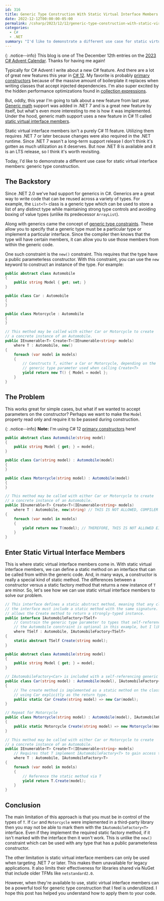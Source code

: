 ```yaml
---
id: 316
title: Generic Type Construction With Static Virtual Interface Members
date: 2022-12-12T00:00:00-05:00
permalink: /csharp/2023/12/12/generic-type-construction-with-static-virtual-interface-members
categories:
  - C#
  - .NET
summary: "I'd like to demonstrate a different use case for static virtual interface members: generic type construction."
---
```

{: .notice--info}
This blog is one of The December 12th entries on the [2023 C# Advent Calendar](https://www.csadvent.christmas/). Thanks for having me again!

Typically for C# Advent I write about a new C# feature. And there are a lot of great new features this year in
[C# 12](https://learn.microsoft.com/en-us/dotnet/csharp/whats-new/csharp-12). My favorite is probably
[primary constructors](https://learn.microsoft.com/en-us/dotnet/csharp/whats-new/csharp-12#primary-constructors) because of the
massive amount of boilerplate it replaces when writing classes that accept injected dependencies. I'm also super excited by the hidden
performance optimizations found in [collection expressions](https://learn.microsoft.com/en-us/dotnet/csharp/whats-new/csharp-12#collection-expressions).

But, oddly, this year I'm going to talk about a new feature from last year. [Generic math](https://learn.microsoft.com/en-us/dotnet/standard/generics/math)
support was added in .NET 7 and is a great new feature by itself, but what's even more interesting to me is how it was implemented.
Under the hood, generic math support uses a new feature in C# 11 called [static virtual interface members](https://learn.microsoft.com/en-us/dotnet/csharp/whats-new/tutorials/static-virtual-interface-members).

Static virtual interface members isn't a purely C# 11 feature. Utilizing them requires .NET 7 or later because changes
were also required in the .NET runtime. Since .NET 7 wasn't a long-term support release I don't think it's gotten
as much utilization as it deserves. But now .NET 8 is available and it is an LTS release, so I think it's worth revisiting.

Today, I'd like to demonstrate a different use case for static virtual interface members: generic type construction.

## The Backstory

Since .NET 2.0 we've had support for generics in C#. Generics are a great way to write code that can be reused across
a variety of types. For example, the `List<T>` class is a generic type which can be used to store a list of any distinct type
while maintaining strong type controls and avoiding boxing of value types (unlike its predecessor `ArrayList`).

Along with generics came the concept of [generic type constraints](https://learn.microsoft.com/en-us/dotnet/csharp/programming-guide/generics/constraints-on-type-parameters).
These allow you to specify that a generic type must be a particular type or implement a particular interface. Since
the compiler then knows that the type will have certain members, it can allow you to use those members from within
the generic code.

One such constraint is the `new()` constraint. This requires that the type have a public parameterless constructor.
With this constraint, you can use the `new` keyword to construct an instance of the type. For example:

```cs
public abstract class Automobile
{
    public string Model { get; set; }
}

public class Car : Automobile
{
}

public class Motorcycle : Automobile
{
}

// This method may be called with either Car or Motorcycle to create
// a concrete instance of an Automobile.
public IEnumerable<T> Create<T>(IEnumerable<string> models)
    where T : Automobile, new()
{
    foreach (var model in models)
    {
        // Constructs T, either a Car or Motorcycle, depending on the
        // generic type parameter used when calling Create<T>
        yield return new T() { Model = model };
    }
}
```

## The Problem

This works great for simple cases, but what if we wanted to accept parameters on the constructor?
Perhaps we want to make the `Model` property read only and require it to be passed during construction.

{: .notice--info}
**Note:** I'm using C# 12 [primary constructors](https://learn.microsoft.com/en-us/dotnet/csharp/whats-new/csharp-12#primary-constructors) here!

```cs
public abstract class Automobile(string model)
{
    public string Model { get; } = model;
}

public class Car(string model) : Automobile(model)
{
}

public class Motorcycle(string model) : Automobile(model)
{
}

// This method may be called with either Car or Motorcycle to create
// a concrete instance of an Automobile.
public IEnumerable<T> Create<T>(IEnumerable<string> models)
    where T : Automobile, new(string) // THIS IS NOT ALLOWED, COMPILER ERROR
{
    foreach (var model in models)
    {
        yield return new T(model); // THEREFORE, THIS IS NOT ALLOWED EITHER
    }
}
```

## Enter Static Virtual Interface Members

This is where static virtual interface members come in. With static virtual interface members, we can define a static
method on an interface that can be called from within the generic code. And, in many ways, a constructor is really a special
kind of static method. The differences between a constructor versus a static factory method that returns a new instance of `T`
are minor. So, let's see how we can use static virtual interface members to solve our problem.

```csharp
// This interface defines a static abstract method, meaning that any class which implements
// the interface must include a static method with the same signature. Note that generic T
// allows the Create method to return a strongly-typed instance.
public interface IAutomobileFactory<TSelf>
    // Constrain the generic type parameter to types that self-reference using IAutomobileFactory<TSelf>.
    // the Automobile constraint is optional in this example, but I like to include it for clarity.
    where TSelf : Automobile, IAutomobileFactory<TSelf>
{
    static abstract TSelf Create(string model);
}

public abstract class Automobile(string model)
{
    public string Model { get; } = model;
}

// IAutomobileFactory<Car> is included with a self-referencing generic type parameter
public class Car(string model) : Automobile(model), IAutomobileFactory<Car>
{
    // The create method is implemented as a static method on the class,
    // using Car explicitly as the return type.
    public static Car Create(string model) => new Car(model);
}

// Repeat for Motorcycle
public class Motorcycle(string model) : Automobile(model), IAutomobileFactory<Motorcycle>
{
    public static Motorcycle Create(string model) => new Motorcycle(model);
}

// This method may be called with either Car or Motorcycle to create
// a concrete instance of an Automobile.
public IEnumerable<T> Create<T>(IEnumerable<string> models)
    // Requires that T implement IAutomobileFactory<T> to gain access to the static method
    where T : Automobile, IAutomobileFactory<T>
{
    foreach (var model in models)
    {
        // Reference the static method via T
        yield return T.Create(model);
    }
}
```

## Conclusion

The main limitation of this approach is that you must be in control of the types of `T`. If `Car` and `Motorcycle`
were implemented in a third-party library then you may not be able to mark them with the `IAutomobileFactory<T>` interface.
Even if they implement the required static factory method, if it isn't marked with the interface then it won't work.
This is unlike the `new()` constraint which can be used with any type that has a public parameterless constructor.

The other limitation is static virtual interface members can only be used when targeting .NET 7 or later. This makes them unavailable
for legacy applications. It also limits their effectiveness for libraries shared via NuGet that include older TFMs like `netstandard2.0`.

However, when they're available to use, static virtual interface members can be a powerful tool for generic type construction that
I feel is underutilized. I hope this post has helped you understand how to apply them to your code.
